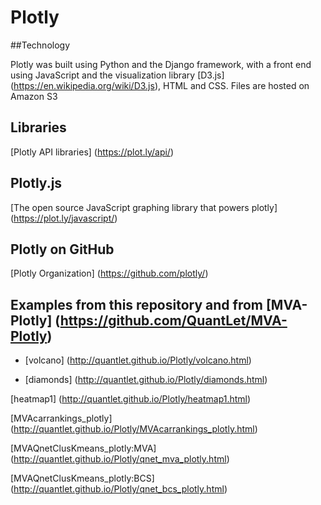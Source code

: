 # Plotly

##Technology

Plotly was built using Python and the Django framework, with a front end using JavaScript and the visualization library 
[D3.js] (https://en.wikipedia.org/wiki/D3.js), HTML and CSS. Files are hosted on Amazon S3

## Libraries
[Plotly API libraries] (https://plot.ly/api/)

## Plotly.js
[The open source JavaScript graphing library that powers plotly] (https://plot.ly/javascript/)

## Plotly on GitHub
[Plotly Organization] (https://github.com/plotly/)

## Examples from this repository and from [MVA-Plotly] (https://github.com/QuantLet/MVA-Plotly)
- [volcano] (http://quantlet.github.io/Plotly/volcano.html)

- [diamonds] (http://quantlet.github.io/Plotly/diamonds.html)

[heatmap1] (http://quantlet.github.io/Plotly/heatmap1.html)

[MVAcarrankings_plotly] (http://quantlet.github.io/Plotly/MVAcarrankings_plotly.html)

[MVAQnetClusKmeans_plotly:MVA] (http://quantlet.github.io/Plotly/qnet_mva_plotly.html)

[MVAQnetClusKmeans_plotly:BCS] (http://quantlet.github.io/Plotly/qnet_bcs_plotly.html)
